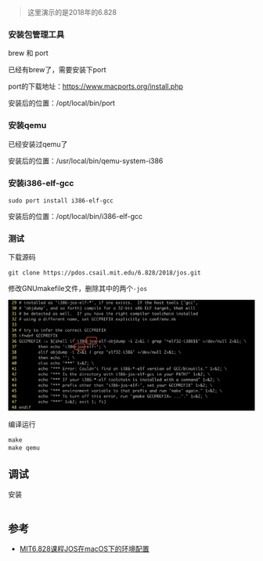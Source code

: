 > 这里演示的是2018年的6.828

### 安装包管理工具

brew 和 port

已经有brew了，需要安装下port

port的下载地址：https://www.macports.org/install.php

安装后的位置：/opt/local/bin/port

### 安装qemu

已经安装过qemu了

安装后的位置：/usr/local/bin/qemu-system-i386

### 安装i386-elf-gcc

```
sudo port install i386-elf-gcc
```

安装后的位置：/opt/local/bin/i386-elf-gcc

### 测试

下载源码

```
git clone https://pdos.csail.mit.edu/6.828/2018/jos.git
```

修改GNUmakefile文件，删除其中的两个`-jos`

![](/static/images/2105/p002.png)

编译运行

```
make
make qemu
```

## 调试

安装

```
```


## 参考

- [MIT6.828课程JOS在macOS下的环境配置](https://www.jianshu.com/p/2f1e75bd2c53)
